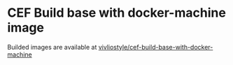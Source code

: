 # CEF Build base with docker-machine image
Builded images are available at [vivliostyle/cef-build-base-with-docker-machine](http://hub.docker.com/r/vivliostyle/cef-build-base-with-docker-machine)
